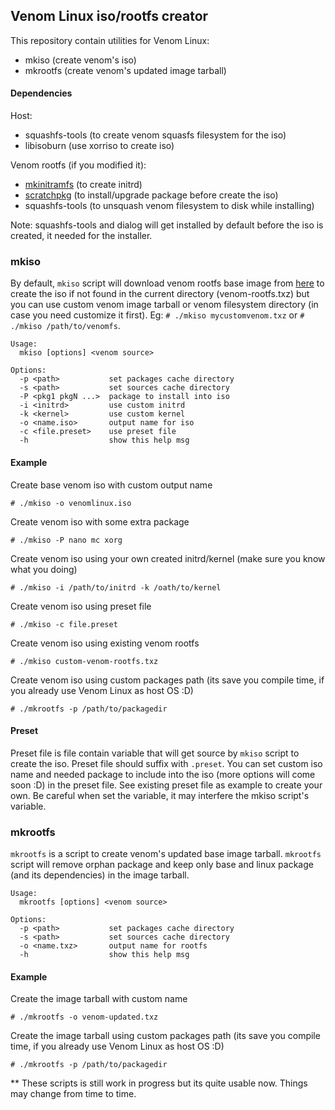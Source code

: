 ## Venom Linux iso/rootfs creator

This repository contain utilities for Venom Linux:

* mkiso (create venom's iso)
* mkrootfs (create venom's updated image tarball)

#### Dependencies

Host:

* squashfs-tools (to create venom squasfs filesystem for the iso)
* libisoburn (use xorriso to create iso)

Venom rootfs (if you modified it):

* [mkinitramfs](https://github.com/emmett1/mkinitramfs) (to create initrd)
* [scratchpkg](https://github.com/emmett1/scratchpkg) (to install/upgrade package before create the iso)
* squashfs-tools (to unsquash venom filesystem to disk while installing)

Note: squashfs-tools and dialog will get installed by default before the iso is created, it needed for the installer.

### mkiso

By default, `mkiso` script will download venom rootfs base image from [here](https://github.com/emmett1/venom/releases)
to create the iso if not found in the current directory (venom-rootfs.txz) but you can use custom venom image tarball or
venom filesystem directory (in case you need customize it first). Eg: `# ./mkiso mycustomvenom.txz` or `# ./mkiso /path/to/venomfs`.


    Usage:
      mkiso [options] <venom source>
  
    Options:
      -p <path>           set packages cache directory
      -s <path>           set sources cache directory
      -P <pkg1 pkgN ...>  package to install into iso
      -i <initrd>         use custom initrd
      -k <kernel>         use custom kernel
      -o <name.iso>       output name for iso
      -c <file.preset>    use preset file
      -h                  show this help msg
      
#### Example

Create base venom iso with custom output name

    # ./mkiso -o venomlinux.iso
    
Create venom iso with some extra package

    # ./mkiso -P nano mc xorg
    
Create venom iso using your own created initrd/kernel (make sure you know what you doing)

    # ./mkiso -i /path/to/initrd -k /oath/to/kernel
    
Create venom iso using preset file

    # ./mkiso -c file.preset
    
Create venom iso using existing venom rootfs

    # ./mkiso custom-venom-rootfs.txz
    
Create venom iso using custom packages path (its save you compile time, if you already use Venom Linux as host OS :D)
    
    # ./mkrootfs -p /path/to/packagedir
    
#### Preset

Preset file is file contain variable that will get source by `mkiso` script to create the iso. Preset file should
suffix with `.preset`. You can set custom iso name and needed package to include into the iso (more options will
come soon :D) in the preset file. See existing preset file as example to create your own. Be careful when set the variable, it may interfere
the mkiso script's variable.

### mkrootfs

`mkrootfs` is a script to create venom's updated base image tarball. `mkrootfs` script will remove orphan package and keep
only base and linux package (and its dependencies) in the image tarball.

    Usage:
      mkrootfs [options] <venom source>
  
    Options:
      -p <path>           set packages cache directory
      -s <path>           set sources cache directory
      -o <name.txz>       output name for rootfs
      -h                  show this help msg
      
#### Example

Create the image tarball with custom name

    # ./mkrootfs -o venom-updated.txz
    
Create the image tarball using custom packages path (its save you compile time, if you already use Venom Linux as host OS :D)
    
    # ./mkrootfs -p /path/to/packagedir
    
 
** These scripts is still work in progress but its quite usable now. Things may change from time to time.
    
